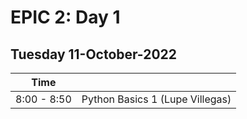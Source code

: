 # EPIC 2: Day 1

## Tuesday 11-October-2022

| Time  |  |
| ------------- | ------------- |
| 8:00 - 8:50  | Python Basics 1 (Lupe Villegas)  |
